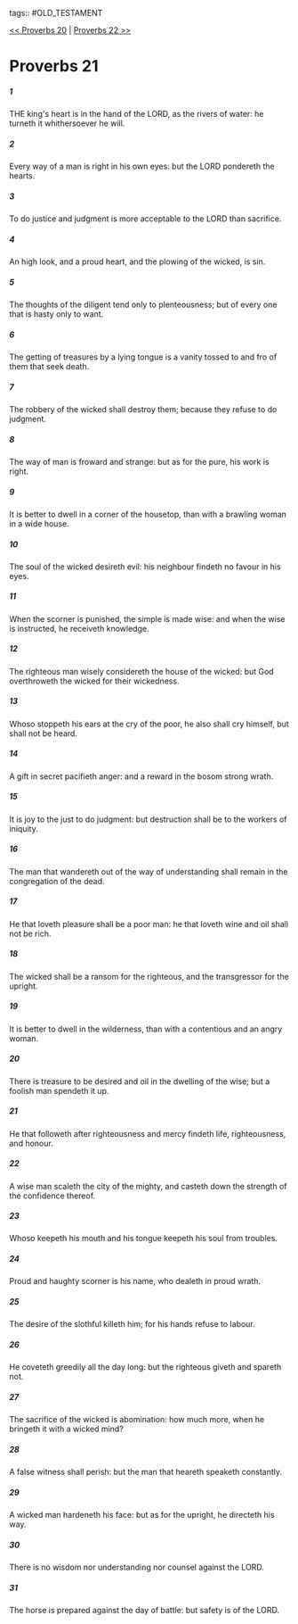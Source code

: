 tags:: #OLD_TESTAMENT

[<< Proverbs 20](OLD_TESTAMENT/20_Proverbs/Proverbs_20.md) | [Proverbs 22 >>](OLD_TESTAMENT/20_Proverbs/Proverbs_22.md)

# Proverbs 21

##### 1

THE king's heart is in the hand of the LORD, as the rivers of water: he turneth it whithersoever he will.

##### 2

Every way of a man is right in his own eyes: but the LORD pondereth the hearts.

##### 3

To do justice and judgment is more acceptable to the LORD than sacrifice.

##### 4

An high look, and a proud heart, and the plowing of the wicked, is sin.

##### 5

The thoughts of the diligent tend only to plenteousness; but of every one that is hasty only to want.

##### 6

The getting of treasures by a lying tongue is a vanity tossed to and fro of them that seek death.

##### 7

The robbery of the wicked shall destroy them; because they refuse to do judgment.

##### 8

The way of man is froward and strange: but as for the pure, his work is right.

##### 9

It is better to dwell in a corner of the housetop, than with a brawling woman in a wide house.

##### 10

The soul of the wicked desireth evil: his neighbour findeth no favour in his eyes.

##### 11

When the scorner is punished, the simple is made wise: and when the wise is instructed, he receiveth knowledge.

##### 12

The righteous man wisely considereth the house of the wicked: but God overthroweth the wicked for their wickedness.

##### 13

Whoso stoppeth his ears at the cry of the poor, he also shall cry himself, but shall not be heard.

##### 14

A gift in secret pacifieth anger: and a reward in the bosom strong wrath.

##### 15

It is joy to the just to do judgment: but destruction shall be to the workers of iniquity.

##### 16

The man that wandereth out of the way of understanding shall remain in the congregation of the dead.

##### 17

He that loveth pleasure shall be a poor man: he that loveth wine and oil shall not be rich.

##### 18

The wicked shall be a ransom for the righteous, and the transgressor for the upright.

##### 19

It is better to dwell in the wilderness, than with a contentious and an angry woman.

##### 20

There is treasure to be desired and oil in the dwelling of the wise; but a foolish man spendeth it up.

##### 21

He that followeth after righteousness and mercy findeth life, righteousness, and honour.

##### 22

A wise man scaleth the city of the mighty, and casteth down the strength of the confidence thereof.

##### 23

Whoso keepeth his mouth and his tongue keepeth his soul from troubles.

##### 24

Proud and haughty scorner is his name, who dealeth in proud wrath.

##### 25

The desire of the slothful killeth him; for his hands refuse to labour.

##### 26

He coveteth greedily all the day long: but the righteous giveth and spareth not.

##### 27

The sacrifice of the wicked is abomination: how much more, when he bringeth it with a wicked mind?

##### 28

A false witness shall perish: but the man that heareth speaketh constantly.

##### 29

A wicked man hardeneth his face: but as for the upright, he directeth his way.

##### 30

There is no wisdom nor understanding nor counsel against the LORD.

##### 31

The horse is prepared against the day of battle: but safety is of the LORD.
